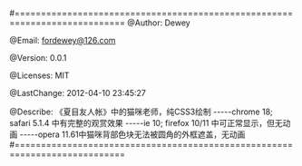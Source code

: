 #===========================================================================
@Author: Dewey

@Email: fordewey@126.com

@Version: 0.0.1

@Licenses: MIT

@LastChange: 2012-04-10 23:45:27

@Describe: 《夏目友人帐》中的猫咪老师，纯CSS3绘制
             -----chrome 18; safari 5.1.4 中有完整的观赏效果
             -----ie 10; firefox 10/11 中可正常显示，但无动画
             -----opera 11.61中猫咪背部色块无法被圆角的外框遮盖，无动画
#===========================================================================
